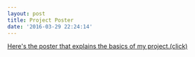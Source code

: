 ```yaml
---
layout: post
title: Project Poster
date: '2016-03-29 22:24:14'
---
```

[Here's the poster that explains the basics of my project.(click)](/assets/pdf/Poster.pdf)
